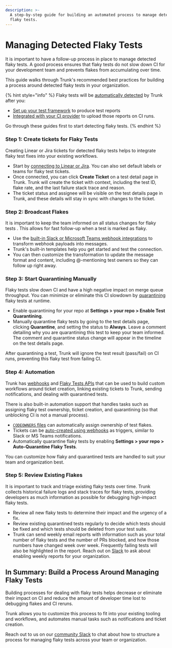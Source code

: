 ```yaml
---
description: >-
  A step-by-step guide for building an automated process to manage detected
  flaky tests.
---
```


# Managing Detected Flaky Tests

It is important to have a follow-up process in place to manage detected flaky tests. A good process ensures that flaky tests do not slow down CI for your development team and prevents flakes from accumulating over time.&#x20;

This guide walks through Trunk's recommended best practices for building a process around detected flaky tests in your organization.

{% hint style="info" %}
Flaky tests will be [automatically detected](detection.md) by Trunk after you:

* [Set up your test framework](get-started/frameworks/) to produce test reports
* [Integrated with your CI provider](get-started/ci-providers/) to upload those reports on CI runs.

Go through these guides first to start detecting flaky tests.
{% endhint %}

### Step 1: Create tickets for Flaky Tests

Creating Linear or Jira tickets for detected flaky tests helps to integrate flaky test fixes into your existing workflows.

* Start by [connecting to Linear or Jira](ticketing-integrations/). You can also set default labels or teams for flaky test tickets.
* Once connected, you can click **Create Ticket** on a test detail page in Trunk. Trunk will create the ticket with context, including the test ID, flake rate, and the last failure stack trace and reason.
* The ticket status and assignee will be visible on the test details page in Trunk, and these details will stay in sync with changes to the ticket.

### Step 2: Broadcast Flakes

It is important to keep the team informed on all status changes for flaky tests . This allows for fast follow-up when a test is marked as flaky.

* Use the [built-in Slack or Microsoft Teams webhook integrations](webhooks/) to transform webhook payloads into messages.
* Trunk's built-in templates help you get started and test the connection.
* You can then customize the transformation to update the message format and content, including @-mentioning test owners so they can follow up right away.

### Step 3: Start Quarantining Manually

Flaky tests slow down CI and have a high negative impact on merge queue throughput. You can minimize or eliminate this CI slowdown by [quarantining](quarantining.md) flaky tests at runtime.

* Enable quarantining for your repo at **Settings > your repo > Enable Test Quarantining**.
* Manually quarantine flaky tests by going to the test details page, clicking **Quarantine**, and setting the status to **Always**. Leave a comment detailing why you are quarantining this test to keep your team informed. The comment and quarantine status change will appear in the timeline on the test details page.

After quarantining a test, Trunk will ignore the test result (pass/fail) on CI runs, preventing this flaky test from failing CI.

### Step 4: Automation

Trunk has [webhooks](webhooks/) and [Flaky Tests APIs](../references/apis/flaky-tests.md) that can be used to build custom workflows around ticket creation, linking existing tickets to Trunk, sending notifications, and dealing with quarantined tests.

There is also built-in automation support that handles tasks such as assigning flaky test ownership, ticket creation, and quarantining (so that unblocking CI is not a manual process).&#x20;

* [`CODEOWNERS` files](dashboard.md#code-owners) can automatically assign ownership of test flakes.
* Tickets can be [auto-created using webhooks](webhooks/) as triggers, similar to Slack or MS Teams notifications.
* Automatically quarantine flaky tests by enabling **Settings > your repo > Auto-Quarantine Flaky Tests**.

You can customize how flaky and quarantined tests are handled to suit your team and organization best.

### Step 5: Review Existing Flakes

It is important to track and triage existing flaky tests over time. Trunk collects historical failure logs and stack traces for flaky tests, providing developers as much information as possible for debugging high-impact flaky tests.

* Review all new flaky tests to determine their impact and the urgency of a fix.
* Review existing quarantined tests regularly to decide which tests should be fixed and which tests should be deleted from your test suite.
* Trunk can send weekly email reports with information such as your total number of flaky tests and the number of PRs blocked, and how those numbers have changed week over week. Frequently failing tests will also be highlighted in the report. Reach out on [Slack](https://slack.trunk.io/) to ask about enabling weekly reports for your organization.

## In Summary: Build a Process Around Managing Flaky Tests

Building processes for dealing with flaky tests helps decrease or eliminate their impact on CI and reduce the amount of developer time lost to debugging flakes and CI reruns.

Trunk allows you to customize this process to fit into your existing tooling and workflows, and automates manual tasks such as notifications and ticket creation.

Reach out to us on our [community Slack](https://slack.trunk.io/) to chat about how to structure a process for managing flaky tests across your team or organization.
